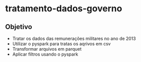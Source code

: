 # tratamento-dados-governo

## Objetivo

- Tratar os dados das remunerações militares no ano de 2013
- Utilizar o pyspark para tratas os aqrivos em csv
- Transformar arquivos em parquet
- Aplicar filtros usando o pyspark
